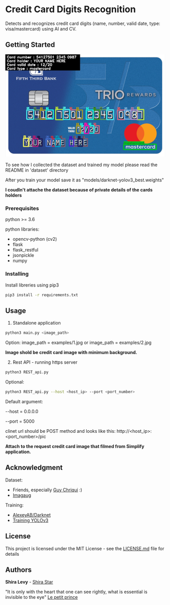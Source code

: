 # Credit Card Digits Recognition

Detects and recognizes credit card digits (name, number, valid date, type: visa/mastercard) using AI and CV.

## Getting Started

![alt text](output_imgs/output_6.jpg)

To see how I collected the dataset and trained my model please read the README in 'dataset' directory

After you train your model save it as "models/darknet-yolov3_best.weights"

**I coudln't attache the dataset because of private details of the cards holders**

### Prerequisites

python >= 3.6

python libraries:
- opencv-python (cv2)
- flask
- flask_restful
- jsonpickle
- numpy

### Installing

Install libreries using pip3

```bash
pip3 install -r requirements.txt
```

## Usage

1. Standalone application

```bash
python3 main.py <image_path> 
```
Option: image_path = examples/1.jpg  or  image_path = examples/2.jpg

**Image shold be credit card image with minimum background.**


2. Rest API - running https server

```bash
python3 REST_api.py
```

Optional:
```bash
python3 REST_api.py --host <host_ip> --port <port_number>
```

Default argument:

--host = 0.0.0.0

--port = 5000

clinet url should be POST method and looks like this:  http://<host_ip>:<port_number>/pic

**Attach to the request credit card image that filmed from Simplify application.**

## Acknowledgment

Dataset:
- Friends, especially [Guy Chriqui](https://github.com/GuyChriqui) :)
- [Imagaug](https://github.com/aleju/imgaug)

Training:
- [AlexeyAB/Darknet](https://github.com/AlexeyAB/darknet)
- [Training YOLOv3](https://www.learnopencv.com/training-yolov3-deep-learning-based-custom-object-detector/)

## License

This project is licensed under the MIT License - see the [LICENSE.md](LICENSE.md) file for details

## Authors

**Shira Levy** - [Shira Star](https://github.com/ShiraStarL)

"It is only with the heart that one can see rightly, what is essential is invisible to the eye" [Le petit prince](https://i.pinimg.com/originals/d5/0d/44/d50d44dfc6cfbc89f9f27d582fe401e7.jpg) 

